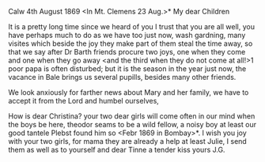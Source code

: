 Calw 4th August 1869
 <In Mt. Clemens 23 Aug.>*
My dear Children

It is a pretty long time since we heard of you I trust that you are all well, you have perhaps much to do as we have too just now, wash gardning, many visites which beside the joy they make part of them steal the time away, so that we say after Dr Barth friends procure two joys, one when they come and one when they go away <and the third when they do not come at all!>1 poor papa is often disturbed; but it is the season in the year just now, the vacance in Bale brings us several pupills, besides many other friends.

We look anxiously for farther news about Mary and her family, we have to accept it from the Lord and humbel ourselves,

How is dear Christina? your two dear girls will come often in our mind when the boys be here, theodor seams to be a wild fellow, a noisy boy at least our good tantele Plebst found him so <Febr 1869 in Bombay>*. I wish you joy with your two girls, for mama they are already a help at least Julie, I send them as well as to yourself and dear Tinne a tender kiss  yours J.G.
